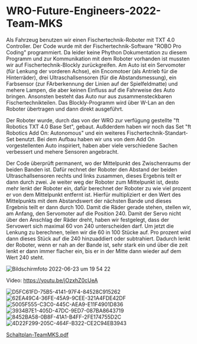 # WRO-Future-Engineers-2022-Team-MKS

Als Fahrzeug benutzen wir einen Fischertechnik-Roboter mit TXT 4.0 Controller. Der Code wurde mit der Fischertechnik-Software "ROBO Pro Coding" programmiert. Da leider keine Phython Dokumentation zu diesem Programm und zur Kommunikation mit dem Roboter vorhanden ist mussten wir auf Fischertechnik-Blockly zurückgreifen.
Am Auto ist ein Servomoter (für Lenkung der vorderen Achse), ein Encomotoer (als Antrieb für die Hinterräder), drei Ultraschallsensoren (für die Abstandsmessung), ein Farbsensor (zur FArberkennung der Linien auf der Spielfeldmatte) und mehere Lampen, die aber keinen Einfluss auf die Fahrweise des Auto bringen. Ansonsten besteht das Auto nur aus zusammensteckbaren Fischertechnikteilen.
Das Blockly-Programm wird über W-Lan an den Roboter übertragen und dann direkt ausgeführt.

Der Roboter wurde, durch das von der WRO zur verfügung gestellte "ft Robotics TXT 4.0 Base Set", gebaut. Außderdem haben wir noch das Set "ft Robotics Add On: Autonomous" und ein weiteres Fischertechnik-Standart-Set benutzt. Bei dem Aufbau haben wir uns von dem Add On vorgestellenten Auto inspiriert, haben aber viele verschiedene Sachen verbessert und mehere Sensoren angebracht.

Der Code überprüft permanent, wo der Mittelpunkt des Zwischenraums der beiden Banden ist. Dafür rechnet der Roboter den Abstand der beiden Ultraschallsensoren rechts und links zusammen, dieses Ergebnis teilt er dann durch zwei.
Je weiter weg der Roboter zum Mittelpunkt ist, desto mehr lenkt der Roboter ein, dafür berechnet der Roboter zu wie viel prozent er von dem Mittelpunkt entfernt ist. Hierfür multipliziert er den Wert des Mittelpunkts mit dem Abstandswert der nächsten Bande und dieses Ergebnis teilt er dann durch 100.
Damit die Räder gerade stehen, stellen wir, am Anfang, den Servomoter auf die Position 240. Damit der Servo nicht über den Anschlag der Räder dreht, haben wir festgelegt, dass der Servowert sich maximal 60 von 240 unterscheiden darf. Um jetzt die Lenkung zu berechnen, teilen wir die 60 in 100 Stücke auf. Pro prozent wird dann dieses Stück auf die 240 hinzuaddiert oder subtrahiert. Dadurch lenkt der Roboter, wenn er nah an der Bande ist, sehr stark ein und über die zeit lenkt er dann immer flacher ein, bis er in der Mitte dann wieder auf dem Wert 240 steht.

![Bildschirmfoto 2022-06-23 um 19 54 22](https://user-images.githubusercontent.com/80636354/175364561-4b3d1245-0b31-495b-92c5-4162f39c649d.png)


Video: https://youtu.be/jOzxhZ0cUeA



![D5FC61FD-75B5-4141-97F4-84528C915262](https://user-images.githubusercontent.com/92917467/175514876-885f22a0-c331-491a-91dd-b67cf4c7bdbe.jpeg)
![62EA49C4-36FE-45A9-9CEE-321A4FDE42DF](https://user-images.githubusercontent.com/92917467/175514881-4ead435c-84a9-49dd-9f2d-f02f1950d4f8.jpeg)
![5005F555-C3C0-445C-AEA9-E11F4901D836](https://user-images.githubusercontent.com/92917467/175514882-a3e38f40-7f8d-4a4a-9bc2-7d3f011a4fc8.jpeg)
![3934B7E1-405D-47DC-9ED7-087BA8643719](https://user-images.githubusercontent.com/92917467/175514885-bae152b3-fae3-4526-8824-b0dc68f63e7f.jpeg)
![8452BA58-0B8F-41A1-B4FF-2FE174755D2C](https://user-images.githubusercontent.com/92917467/175514892-d0a1d54d-039e-4c54-8ed2-b9ad460fe42e.jpeg)
![4D22F299-205C-464F-B322-CE2C94EB3943](https://user-images.githubusercontent.com/92917467/175514895-c6d14799-1146-418c-9039-f18a5bebefbd.jpeg)


[Schaltplan-TeamMKS.pdf](https://github.com/NickTechMaster/WRO-Future-Engineers-2022-Team-MKS/files/8975653/Schaltplan-TeamMKS.pdf)

